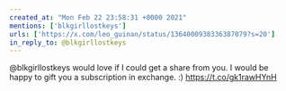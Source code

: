 ```yaml
---
created_at: "Mon Feb 22 23:58:31 +0000 2021"
mentions: ['blkgirllostkeys']
urls: ['https://x.com/leo_guinan/status/1364000938336387079?s=20']
in_reply_to: @blkgirllostkeys
---
```


@blkgirllostkeys would love if I could get a share from you. I would be happy to gift you a subscription in exchange. :) https://t.co/gk1rawHYnH